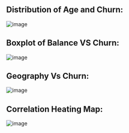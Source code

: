 ## Distribution of Age and Churn:
![image](https://github.com/user-attachments/assets/163baf2e-0ad2-40d5-a713-b7ab842dc942)

## Boxplot of Balance VS Churn:
![image](https://github.com/user-attachments/assets/4a649c99-a98c-4352-ae0d-0bf9ec18e26e)

## Geography Vs Churn:
![image](https://github.com/user-attachments/assets/c7d1d70d-58f0-415c-84a8-9fe166453f08)

## Correlation Heating Map:
![image](https://github.com/user-attachments/assets/e308c4f3-6473-4554-8f2e-fd70ee4a8297)

